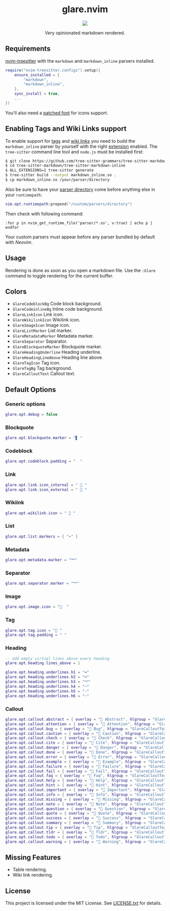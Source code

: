 <div align="center">
    <h1>glare.nvim</h1>
    <img src="https://img.shields.io/badge/status-WIP-red.svg">
    <p></p>
    <p>Very opinionated markdown rendered.</p>
</div>

## Requirements

[nvim-treesitter](https://github.com/nvim-treesitter/nvim-treesitter) with the `markdown` and `markdown_inline` parsers installed.

```lua
require("nvim-treesitter.configs").setup({
    ensure_installed = {
        "markdown",
        "markdown_inline",
    },
    sync_install = true,
    ...
})
```

You'll also need a [patched font](https://www.nerdfonts.com/) for icons support.

## Enabling Tags and Wiki Links support

To enable support for [tags](https://help.obsidian.md/Editing+and+formatting/Tags) and [wiki links](https://help.obsidian.md/Linking+notes+and+files/Internal+links) you need to build the `markdown_inline` parser by yourself with the right [extension](https://github.com/tree-sitter-grammars/tree-sitter-markdown?tab=readme-ov-file#extensions) enabled. The `tree-sitter` command line tool and `node.js` must be installed first:

```sh
$ git clone https://github.com/tree-sitter-grammars/tree-sitter-markdown/
$ cd tree-sitter-markdown/tree-sitter-markdown-inline
$ ALL_EXTENSIONS=1 tree-sitter generate
$ tree-sitter build --output markdown_inline.so .
$ cp markdown_inline.so /your/parser/directory
```

Also be sure to have your [parser directory](https://github.com/nvim-treesitter/nvim-treesitter?tab=readme-ov-file#changing-the-parser-install-directory) come before anything else in your `runtimepath`:

```lua
vim.opt.runtimepath:prepend("/custom/parsers/directory")
```

Then check with following command:

```vim
:for p in nvim_get_runtime_file('parser/*.so', v:true) | echo p | endfor
```

Your custom parsers must appear before any parser bundled by default with *Neovim*.

## Usage

Rendering is done as soon as you open a markdown file. Use the `:Glare` command to toggle rendering for the current buffer.

## Colors

- `GlareCodeblockBg` Code block background.
- `GlareCodeinlineBg` Inline code background.
- `GlareLinkIcon` Link icon.
- `GlareWikilinkIcon` Wikilink icon.
- `GlareImageIcon` Image icon.
- `GlareListMarker` List marker.
- `GlareMetadataMarker` Metadata marker.
- `GlareSeparator` Separator.
- `GlareBlockquoteMarker` Blockquote marker.
- `GlareHeadingUnderline` Heading underline.
- `GlareHeadingLineAbove` Heading line above.
- `GlareTagIcon` Tag icon.
- `GlareTagBg` Tag background.
- `GlareCalloutText` Callout text.

## Default Options

### Generic options

```lua
glare.opt.debug = false
```

### Blockquote

```lua
glare.opt.blockquote.marker = "▋ "
```

### Codeblock

```lua
glare.opt.codeblock.padding = "  "
```

### Link

```lua
glare.opt.link.icon_internal = " 󰌹 "
glare.opt.link.icon_external = "  "
```

### Wikiink

```lua
glare.opt.wikilink.icon = " 󰌹 "
```

### List

```lua
glare.opt.list.markers = { "∙" }
```

### Metadata

```lua
glare.opt.metadata.marker = "🭷"
```

### Separator

```lua
glare.opt.separator.marker = "🭷"
```

### Image

```lua
glare.opt.image.icon = "  "
```

### Tag

```lua
glare.opt.tag.icon = " "
glare.opt.tag.padding = " "
```

### Heading

```lua
-- add empty virtual lines above every heading
glare.opt.heading.lines_above = 1

glare.opt.heading.underlines.h1 = "━"
glare.opt.heading.underlines.h2 = "━"
glare.opt.heading.underlines.h3 = "🭷"
glare.opt.heading.underlines.h4 = "─"
glare.opt.heading.underlines.h5 = "┄"
glare.opt.heading.underlines.h6 = "┄"
```

### Callout

```lua
glare.opt.callout.abstract = { overlay = "󰨸 Abstract", hlgroup = "GlareCalloutText" }
glare.opt.callout.attention = { overlay = "󰀪 Attention", hlgroup = "GlareCalloutText" }
glare.opt.callout.bug = { overlay = "󰨰 Bug", hlgroup = "GlareCalloutText" }
glare.opt.callout.caution = { overlay = "󰳦 Caution", hlgroup = "GlareCalloutText" }
glare.opt.callout.check = { overlay = " Check", hlgroup = "GlareCalloutText" }
glare.opt.callout.cite = { overlay = "󱆨 Cite", hlgroup = "GlareCalloutText" }
glare.opt.callout.danger = { overlay = "󱐌 Danger", hlgroup = "GlareCalloutText" }
glare.opt.callout.done = { overlay = " Done", hlgroup = "GlareCalloutText" }
glare.opt.callout.error = { overlay = "󱈸 Error", hlgroup = "GlareCalloutText" }
glare.opt.callout.example = { overlay = " Example", hlgroup = "GlareCalloutText" }
glare.opt.callout.failure = { overlay = " Failure", hlgroup = "GlareCalloutText" }
glare.opt.callout.fail = { overlay = " Fail", hlgroup = "GlareCalloutText" }
glare.opt.callout.faq = { overlay = "󰘥 Faq", hlgroup = "GlareCalloutText" }
glare.opt.callout.help = { overlay = "󰘥 Help", hlgroup = "GlareCalloutText" }
glare.opt.callout.hint = { overlay = "󰌶 Hint", hlgroup = "GlareCalloutText" }
glare.opt.callout.important = { overlay = "󰅾 Important", hlgroup = "GlareCalloutText" }
glare.opt.callout.info = { overlay = "󰋽 Info", hlgroup = "GlareCalloutText" }
glare.opt.callout.missing = { overlay = " Missing", hlgroup = "GlareCalloutText" }
glare.opt.callout.note = { overlay = "󰋽 Note", hlgroup = "GlareCalloutText" }
glare.opt.callout.question = { overlay = "󰘥 Question", hlgroup = "GlareCalloutText" }
glare.opt.callout.quote = { overlay = "󱆨 Quote", hlgroup = "GlareCalloutText" }
glare.opt.callout.success = { overlay = " Success", hlgroup = "GlareCalloutText" }
glare.opt.callout.summary = { overlay = "󰨸 Summary", hlgroup = "GlareCalloutText" }
glare.opt.callout.tip = { overlay = "󰌶 Tip", hlgroup = "GlareCalloutText" }
glare.opt.callout.tldr = { overlay = "󰨸 Tldr", hlgroup = "GlareCalloutText" }
glare.opt.callout.todo = { overlay = "󰗡 Todo", hlgroup = "GlareCalloutText" }
glare.opt.callout.warning = { overlay = "󰀪 Warning", hlgroup = "GlareCalloutText" }
```

## Missing Features

- Table rendering.
- Wiki link rendering.

## License

This project is licensed under the MIT License. See [LICENSE.txt](LICENSE.txt) for details.
